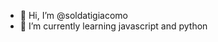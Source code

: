 - 👋 Hi, I’m @soldatigiacomo
- 🌱 I’m currently learning javascript and python

<!---
soldatigiacomo/soldatigiacomo is a ✨ special ✨ repository because its `README.md` (this file) appears on your GitHub profile.
You can click the Preview link to take a look at your changes.
--->
